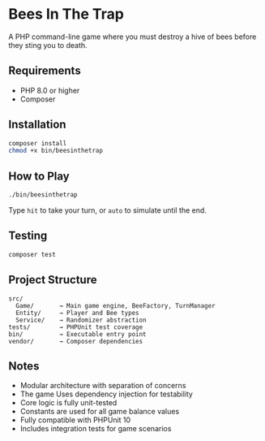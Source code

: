 # Bees In The Trap

A PHP command-line game where you must destroy a hive of bees before they sting you to death.

## Requirements
- PHP 8.0 or higher
- Composer

## Installation
```bash
composer install
chmod +x bin/beesinthetrap
```

## How to Play
```bash
./bin/beesinthetrap
```

Type `hit` to take your turn, or `auto` to simulate until the end.

## Testing
```bash
composer test
```

## Project Structure
```
src/
  Game/       → Main game engine, BeeFactory, TurnManager
  Entity/     → Player and Bee types
  Service/    → Randomizer abstraction
tests/        → PHPUnit test coverage
bin/          → Executable entry point
vendor/       → Composer dependencies
```

## Notes
- Modular architecture with separation of concerns
- The game Uses dependency injection for testability
- Core logic is fully unit-tested
- Constants are used for all game balance values
- Fully compatible with PHPUnit 10
- Includes integration tests for game scenarios


